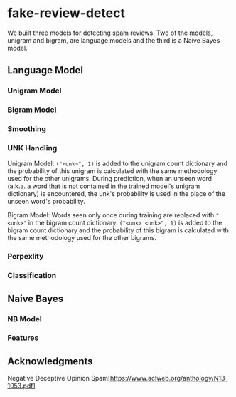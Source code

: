 # fake-review-detect
We built three models for detecting spam reviews.  Two of the models, unigram and bigram, are language models and the third is a Naive Bayes model.

## Language Model
### Unigram Model
### Bigram Model
### Smoothing
### UNK Handling
Unigram Model:
```("<unk>", 1)``` is added to the unigram count dictionary and the probability of this unigram is calculated with the same methodology used for the other unigrams. During prediction, when an unseen word (a.k.a. a word that is not contained in the trained model's unigram dictionary) is encountered, the unk's probability is used in the place of the unseen word's probability.

Bigram Model:
Words seen only once during training are replaced with ```"<unk>"``` in the bigram count dictionary.  ```("<unk> <unk>", 1)``` is added to the bigram count dictionary and the probability of this bigram is calculated with the same methodology used for the other bigrams.
### Perpexlity
### Classification 

## Naive Bayes
### NB Model
### Features

## Acknowledgments
Negative Deceptive Opinion Spam[https://www.aclweb.org/anthology/N13-1053.pdf]
